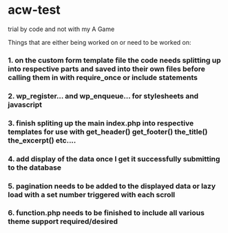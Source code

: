# acw-test
trial by code and not with my A Game

Things that are either being worked on or need to be worked on:

### 1. on the custom form template file the code needs splitting up into respective parts and saved into their own files before calling them in with require_once or include statements

### 2. wp_register... and wp_enqueue... for stylesheets and javascript

### 3. finish spliting up the main index.php into respective templates for use with get_header() get_footer() the_title() the_excerpt() etc....

### 4. add display of the data once I get it successfully submitting to the database

### 5. pagination needs to be added to the displayed data or lazy load with a set number triggered with each scroll

### 6. function.php needs to be finished to include all various theme support required/desired

### 
